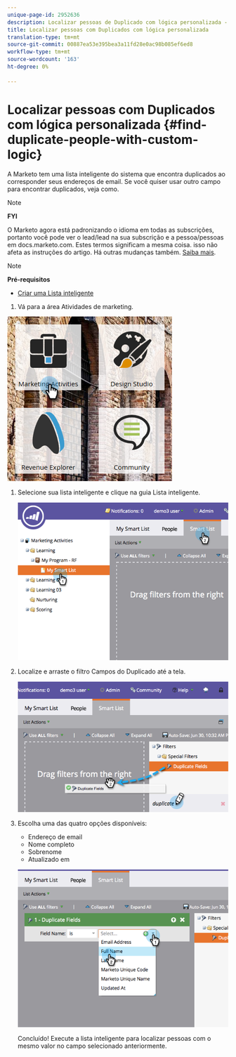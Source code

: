 ```yaml
---
unique-page-id: 2952636
description: Localizar pessoas de Duplicado com lógica personalizada - Documentos do Marketing - Documentação do produto
title: Localizar pessoas com Duplicados com lógica personalizada
translation-type: tm+mt
source-git-commit: 00887ea53e395bea3a11fd28e0ac98b085ef6ed8
workflow-type: tm+mt
source-wordcount: '163'
ht-degree: 0%

---
```



# Localizar pessoas com Duplicados com lógica personalizada {#find-duplicate-people-with-custom-logic}

A Marketo tem uma lista inteligente do sistema que encontra duplicados ao corresponder seus endereços de email. Se você quiser usar outro campo para encontrar duplicados, veja como.

>[!NOTE]
>
>**FYI**
>
>O Marketo agora está padronizando o idioma em todas as subscrições, portanto você pode ver o lead/lead na sua subscrição e a pessoa/pessoas em docs.marketo.com. Estes termos significam a mesma coisa. isso não afeta as instruções do artigo. Há outras mudanças também. [Saiba mais](http://docs.marketo.com/display/DOCS/Updates+to+Marketo+Terminology).

>[!NOTE]
>
>**Pré-requisitos**
>
>* [Criar uma Lista inteligente](../../../../product-docs/core-marketo-concepts/smart-lists-and-static-lists/creating-a-smart-list/create-a-smart-list.md)

>



1. Vá para a área Atividades de marketing.

![](assets/ma-2.png)

1. Selecione sua lista inteligente e clique na guia Lista inteligente.

   ![](assets/two-4.png)

1. Localize e arraste o filtro Campos do Duplicado até a tela.

   ![](assets/three-4.png)

1. Escolha uma das quatro opções disponíveis:

   * Endereço de email
   * Nome completo
   * Sobrenome
   * Atualizado em

   ![](assets/four-2.png)

   Concluído! Execute a lista inteligente para localizar pessoas com o mesmo valor no campo selecionado anteriormente.

